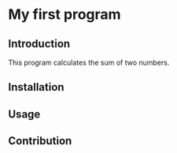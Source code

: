 # My first program

## Introduction
This program calculates the sum of two numbers.

## Installation

## Usage

## Contribution

